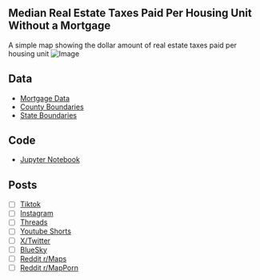 ## Median Real Estate Taxes Paid Per Housing Unit Without a Mortgage
A simple map showing the dollar amount of real estate taxes paid per housing unit
![Image](https://drive.google.com/uc?export=view&id=)

## Data
* [Mortgage Data](https://data.census.gov/table/ACSST5Y2023.B25103)
* [County Boundaries](https://www.census.gov/geographies/mapping-files/time-series/geo/cartographic-boundary.html)
* [State Boundaries](https://www.census.gov/geographies/mapping-files/time-series/geo/carto-boundary-file.html)

## Code
* [Jupyter Notebook](FormatData.ipynb)

## Posts
- [ ] [Tiktok]()
- [ ] [Instagram]()
- [ ] [Threads]()
- [ ] [Youtube Shorts]()
- [ ] [X/Twitter]()
- [ ] [BlueSky]()
- [ ] [Reddit r/Maps]()
- [ ] [Reddit r/MapPorn]()
